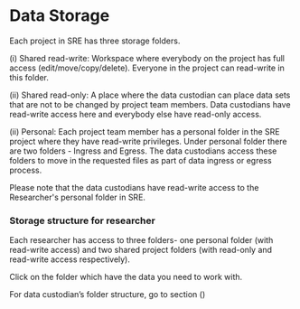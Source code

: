 # Data Storage

Each project in SRE has three storage folders.  

(i) Shared read-write: Workspace where everybody on the project has full access (edit/move/copy/delete). Everyone in the project can read-write in this folder. 

(ii) Shared read-only: A place where the data custodian can place data sets that are not to be changed by project team members. Data custodians have read-write access here and everybody else have read-only access. 

(ii) Personal: Each project team member has a personal folder in the SRE project where they have read-write privileges. Under personal folder there are two folders - Ingress and Egress. The data custodians access these folders to move in the requested files as part of data ingress or egress process. 

Please note that the data custodians have read-write access to the Researcher's personal folder in SRE.

### Storage structure for researcher 

Each researcher has access to three folders- one personal folder (with read-write access) and two shared project folders (with read-only and read-write access respectively). 

Click on the folder which have the data you need to work with. 

For data custodian’s folder structure, go to section () 
